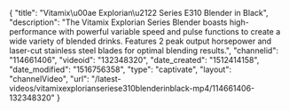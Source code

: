 {
    "title": "Vitamix\u00ae Explorian\u2122 Series E310 Blender in Black",
    "description": "The Vitamix Explorian Series Blender boasts high-performance with powerful variable speed and pulse functions to create a wide variety of blended drinks. Features 2 peak output horsepower and laser-cut stainless steel blades for optimal blending results.",
    "channelid": "114661406",
    "videoid": "132348320",
    "date_created": "1512414158",
    "date_modified": "1516756358",
    "type": "captivate",
    "layout": "channelVideo",
    "url": "\/latest-videos\/vitamixexplorianseriese310blenderinblack-mp4\/114661406-132348320"
}